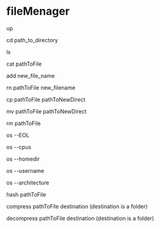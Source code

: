 # fileMenager
up


cd path_to_directory


ls


cat pathToFile


add new_file_name


rn pathToFile new_filename


cp pathToFile pathToNewDirect


mv pathToFile pathToNewDirect


rm pathToFile


os --EOL


os --cpus


os --homedir


os --username


os --architecture


hash pathToFile


compress pathToFile destination (destination is a folder)


decompress pathToFile destination (destination is a folder)

